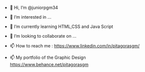 - 👋 Hi, I’m @juniorpgm34
- 👀 I’m interested in ...
- 🌱 I’m currently learning HTML,CSS and Java Script
- 💞️ I’m looking to collaborate on ...
- 📫 How to reach me : https://www.linkedin.com/in/pitagorasgm/

- 📫 My portfolio of the Graphic Design https://www.behance.net/pitagorasgm

<!---
juniorpgm34/juniorpgm34 is a ✨ special ✨ repository because its `README.md` (this file) appears on your GitHub profile.
You can click the Preview link to take a look at your changes.
--->
